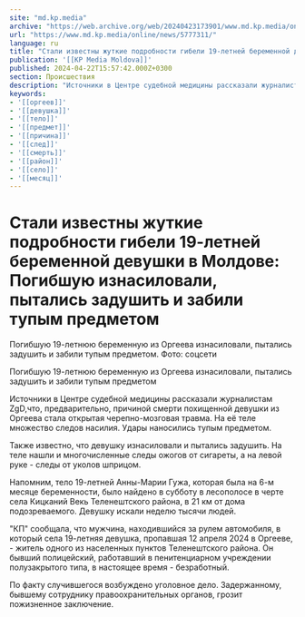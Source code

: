 ```yaml
---
site: "md.kp.media"
archive: "https://web.archive.org/web/20240423173901/www.md.kp.media/online/news/5777311/"
url: "https://www.md.kp.media/online/news/5777311/"
language: ru
title: "Стали известны жуткие подробности гибели 19-летней беременной девушки в Молдове: Погибшую изнасиловали, пытались задушить и забили тупым предметом"
publication: '[[KP Media Moldova]]'
published: 2024-04-22T15:57:42.000Z+0300
section: Происшествия
description: "Источники в Центре судебной медицины рассказали журналистам о причине смерти девушки, которую неделю искали тысячи людей"
keywords:
- '[[оргеев]]'
- '[[девушка]]'
- '[[тело]]'
- '[[предмет]]'
- '[[причина]]'
- '[[след]]'
- '[[смерть]]'
- '[[район]]'
- '[[село]]'
- '[[месяц]]'
---
```


# Стали известны жуткие подробности гибели 19-летней беременной девушки в Молдове: Погибшую изнасиловали, пытались задушить и забили тупым предметом

Погибшую 19-летнюю беременную из Оргеева изнасиловали, пытались задушить и забили тупым предметом. Фото: соцсети

Погибшую 19-летнюю беременную из Оргеева изнасиловали, пытались задушить и забили тупым предметом

Источники в Центре судебной медицины рассказали журналистам ZgD,что, предварительно, причиной смерти похищенной девушки из Оргеева стала открытая черепно-мозговая травма. На её теле множество следов насилия. Удары наносились тупым предметом.

Также известно, что девушку изнасиловали и пытались задушить. На теле нашли и многочисленные следы ожогов от сигареты, а на левой руке - следы от уколов шприцом.

Напомним, тело 19-летней Анны-Марии Гужа, которая была на 6-м месяце беременности, было найдено в субботу в лесополосе в черте села Кицканий Векь Теленештского района, в 21 км от дома подозреваемого. Девушку искали неделю тысячи людей.

"КП" сообщала, что мужчина, находившийся за рулем автомобиля, в который села 19-летняя девушка, пропавшая 12 апреля 2024 в Оргееве, - житель одного из населенных пунктов Теленештского района. Он бывший полицейский, работавший в пенитенциарном учреждении полузакрытого типа, в настоящее время - безработный.

По факту случившегося возбуждено уголовное дело. Задержанному, бывшему сотруднику правоохранительных органов, грозит пожизненное заключение.